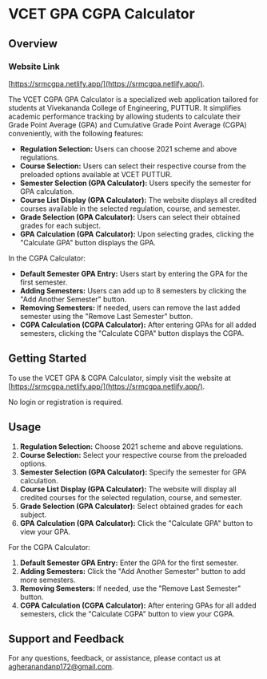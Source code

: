 # VCET GPA CGPA Calculator

## Overview

### Website Link
   [https://srmcgpa.netlify.app/](https://srmcgpa.netlify.app/).

The VCET CGPA GPA Calculator is a specialized web application tailored for students at Vivekananda College of Engineering, PUTTUR. It simplifies academic performance tracking by allowing students to calculate their Grade Point Average (GPA) and Cumulative Grade Point Average (CGPA) conveniently, with the following features:

- **Regulation Selection:** Users can choose 2021 scheme and above regulations.
- **Course Selection:** Users can select their respective course from the preloaded options available at VCET PUTTUR.
- **Semester Selection (GPA Calculator):** Users specify the semester for GPA calculation.
- **Course List Display (GPA Calculator):** The website displays all credited courses available in the selected regulation, course, and semester.
- **Grade Selection (GPA Calculator):** Users can select their obtained grades for each subject.
- **GPA Calculation (GPA Calculator):** Upon selecting grades, clicking the "Calculate GPA" button displays the GPA.

In the CGPA Calculator:

- **Default Semester GPA Entry:** Users start by entering the GPA for the first semester.
- **Adding Semesters:** Users can add up to 8 semesters by clicking the "Add Another Semester" button.
- **Removing Semesters:** If needed, users can remove the last added semester using the "Remove Last Semester" button.
- **CGPA Calculation (CGPA Calculator):** After entering GPAs for all added semesters, clicking the "Calculate CGPA" button displays the CGPA.

## Getting Started

To use the VCET GPA & CGPA Calculator, simply visit the website at [https://srmcgpa.netlify.app/](https://srmcgpa.netlify.app/).

No login or registration is required.

## Usage

1. **Regulation Selection:** Choose 2021 scheme and above regulations.
2. **Course Selection:** Select your respective course from the preloaded options.
3. **Semester Selection (GPA Calculator):** Specify the semester for GPA calculation.
4. **Course List Display (GPA Calculator):** The website will display all credited courses for the selected regulation, course, and semester.
5. **Grade Selection (GPA Calculator):** Select obtained grades for each subject.
6. **GPA Calculation (GPA Calculator):** Click the "Calculate GPA" button to view your GPA.

For the CGPA Calculator:

1. **Default Semester GPA Entry:** Enter the GPA for the first semester.
2. **Adding Semesters:** Click the "Add Another Semester" button to add more semesters.
3. **Removing Semesters:** If needed, use the "Remove Last Semester" button.
4. **CGPA Calculation (CGPA Calculator):** After entering GPAs for all added semesters, click the "Calculate CGPA" button to view your CGPA.

## Support and Feedback

For any questions, feedback, or assistance, please contact us at [agheranandanp172@gmail.com](mailto:agheranandanp172@gmail.com).

